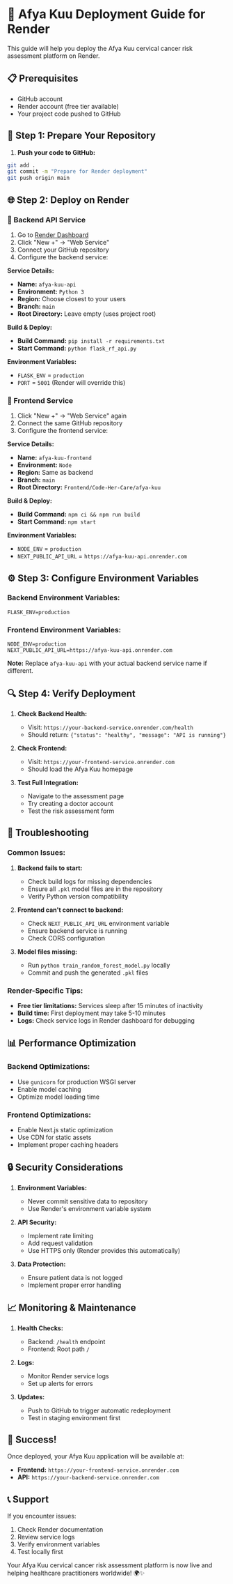 # 🚀 Afya Kuu Deployment Guide for Render

This guide will help you deploy the Afya Kuu cervical cancer risk assessment platform on Render.

## 📋 Prerequisites

- GitHub account
- Render account (free tier available)
- Your project code pushed to GitHub

## 🔧 Step 1: Prepare Your Repository

1. **Push your code to GitHub:**
```bash
git add .
git commit -m "Prepare for Render deployment"
git push origin main
```

## 🌐 Step 2: Deploy on Render

### 🔧 Backend API Service

1. Go to [Render Dashboard](https://dashboard.render.com)
2. Click "New +" → "Web Service"
3. Connect your GitHub repository
4. Configure the backend service:

**Service Details:**
- **Name:** `afya-kuu-api`
- **Environment:** `Python 3`
- **Region:** Choose closest to your users
- **Branch:** `main`
- **Root Directory:** Leave empty (uses project root)

**Build & Deploy:**
- **Build Command:** `pip install -r requirements.txt`
- **Start Command:** `python flask_rf_api.py`

**Environment Variables:**
- `FLASK_ENV` = `production`
- `PORT` = `5001` (Render will override this)

### 🎨 Frontend Service

1. Click "New +" → "Web Service" again
2. Connect the same GitHub repository
3. Configure the frontend service:

**Service Details:**
- **Name:** `afya-kuu-frontend`
- **Environment:** `Node`
- **Region:** Same as backend
- **Branch:** `main`
- **Root Directory:** `Frontend/Code-Her-Care/afya-kuu`

**Build & Deploy:**
- **Build Command:** `npm ci && npm run build`
- **Start Command:** `npm start`

**Environment Variables:**
- `NODE_ENV` = `production`
- `NEXT_PUBLIC_API_URL` = `https://afya-kuu-api.onrender.com`

## ⚙️ Step 3: Configure Environment Variables

### Backend Environment Variables:
```
FLASK_ENV=production
```

### Frontend Environment Variables:
```
NODE_ENV=production
NEXT_PUBLIC_API_URL=https://afya-kuu-api.onrender.com
```

**Note:** Replace `afya-kuu-api` with your actual backend service name if different.

## 🔍 Step 4: Verify Deployment

1. **Check Backend Health:**
   - Visit: `https://your-backend-service.onrender.com/health`
   - Should return: `{"status": "healthy", "message": "API is running"}`

2. **Check Frontend:**
   - Visit: `https://your-frontend-service.onrender.com`
   - Should load the Afya Kuu homepage

3. **Test Full Integration:**
   - Navigate to the assessment page
   - Try creating a doctor account
   - Test the risk assessment form

## 🚨 Troubleshooting

### Common Issues:

1. **Backend fails to start:**
   - Check build logs for missing dependencies
   - Ensure all `.pkl` model files are in the repository
   - Verify Python version compatibility

2. **Frontend can't connect to backend:**
   - Check `NEXT_PUBLIC_API_URL` environment variable
   - Ensure backend service is running
   - Check CORS configuration

3. **Model files missing:**
   - Run `python train_random_forest_model.py` locally
   - Commit and push the generated `.pkl` files

### Render-Specific Tips:

- **Free tier limitations:** Services sleep after 15 minutes of inactivity
- **Build time:** First deployment may take 5-10 minutes
- **Logs:** Check service logs in Render dashboard for debugging

## 📊 Performance Optimization

### Backend Optimizations:
- Use `gunicorn` for production WSGI server
- Enable model caching
- Optimize model loading time

### Frontend Optimizations:
- Enable Next.js static optimization
- Use CDN for static assets
- Implement proper caching headers

## 🔒 Security Considerations

1. **Environment Variables:**
   - Never commit sensitive data to repository
   - Use Render's environment variable system

2. **API Security:**
   - Implement rate limiting
   - Add request validation
   - Use HTTPS only (Render provides this automatically)

3. **Data Protection:**
   - Ensure patient data is not logged
   - Implement proper error handling

## 📈 Monitoring & Maintenance

1. **Health Checks:**
   - Backend: `/health` endpoint
   - Frontend: Root path `/`

2. **Logs:**
   - Monitor Render service logs
   - Set up alerts for errors

3. **Updates:**
   - Push to GitHub to trigger automatic redeployment
   - Test in staging environment first

## 🎉 Success!

Once deployed, your Afya Kuu application will be available at:
- **Frontend:** `https://your-frontend-service.onrender.com`
- **API:** `https://your-backend-service.onrender.com`

## 📞 Support

If you encounter issues:
1. Check Render documentation
2. Review service logs
3. Verify environment variables
4. Test locally first

Your Afya Kuu cervical cancer risk assessment platform is now live and helping healthcare practitioners worldwide! 🌍✨
